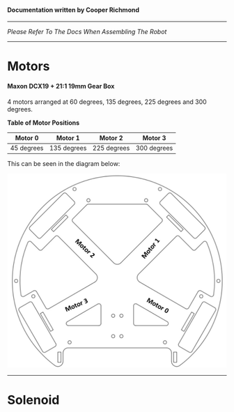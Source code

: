 

#### Documentation written by Cooper Richmond

-----

*Please Refer To The Docs When Assembling The Robot*

------

# Motors

#### Maxon DCX19 + 21:1 19mm Gear Box

4 motors arranged at 60 degrees, 135 degrees, 225 degrees and 300 degrees.

**Table of Motor Positions**

|  Motor 0   |   Motor 1   |   Motor 2   |   Motor 3   |
| :--------: | :---------: | :---------: | :---------: |
| 45 degrees | 135 degrees | 225 degrees | 300 degrees |

This can be seen in the diagram below:

![motorLayout](../images/motorLayout.jpg)



------

# Solenoid

